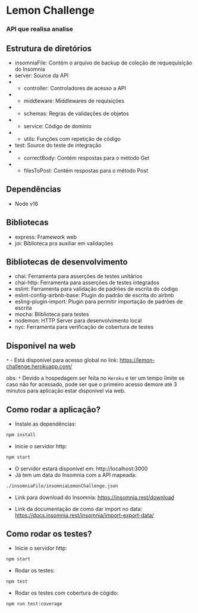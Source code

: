 # Lemon Challenge

### API que realisa analise

## Estrutura de diretórios
- insomniaFile: Contém o arquivo de backup de coleção de requequisição  do Insomnia
- server: Source da API
- - controller: Controladores de acesso a API
- - middleware: Middlewares de requisições
- - schemas: Regras de validações de objetos
- - service: Código de domínio
- - utils: Funções com repetição de código
- test: Source do teste de integração
- - correctBody: Contém respostas para o método Get
- - filesToPost: Contém respostas para o método Post


## Dependências
- Node v16

## Bibliotecas
- express: Framework web
- joi: Biblioteca pra auxiliar em validações

## Bibliotecas de desenvolvimento
- chai: Ferramenta para asserções de testes unitários
- chai-http: Ferramenta para asserções de testes integrados
- eslint: Ferramenta para validação de padrões de escrita do código
- eslint-config-airbnb-base: Plugin do padrão de escrita do airbnb
- esling-plugin-import: Plugin para permitir importação de padrões de escrita
- mocha: Bliblioteca para testes
- nodemon: HTTP Server para desenvolvimento local
- nyc: Ferramenta para verificação de cobertura de testes


## Disponivel na web

`*` - Está disponivel para acesso global no link: https://lemon-challenge.herokuapp.com/

obs: `*` Devido a hospedagem ser feita no `Heroku` e ter um tempo limite se caso não for acessado, pode ser que o primeiro acesso demore até 3 minutos para aplicação estar disponivel via web.

## Como rodar a aplicação?
- Instale as dependências: 
```bash
npm install
```
- Inicie o servidor http:
```bash
npm start
```
- O servidor estará disponível em: http://localhost:3000
- Já tem um data do Insomnia com a API mapeada: 
```bash
./insomniaFile/insomniaLemonChallenge.json
```
- Link para download do Insomnia: https://insomnia.rest/download

- Link da documentação de como dar import no data: https://docs.insomnia.rest/insomnia/import-export-data/

## Como rodar os testes?
- Inicie o servidor http:
```bash
npm start
```
- Rodar os testes:
```bash
npm test
```
- Rodar os testes com cobertura de cógido:
```bash
npm run test:coverage
```
